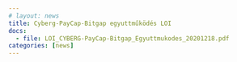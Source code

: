 ```yaml
---
# layout: news
title: Cyberg-PayCap-Bitgap egyuttműködés LOI
docs:
  - file: LOI_CYBERG-PayCap-Bitgap_Egyuttmukodes_20201218.pdf
categories: [news]
---
```

